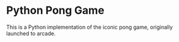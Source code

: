 # Python Pong Game

This is a Python implementation of the iconic pong game, originally launched to arcade.
